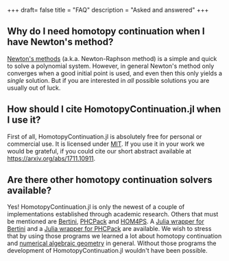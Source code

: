 +++
draft= false
title = "FAQ"
description = "Asked and answered"
+++

## Why do I need homotopy continuation when I have Newton's method?

[Newton's methods](https://en.wikipedia.org/wiki/Newton%27s_method) (a.k.a. Newton-Raphson method) is a simple and quick to solve a polynomial system.
However, in general Newton's method only converges when a good initial point is used, and even then this only yields
a *single* solution. But if you are interested in *all* possible solutions you are usually out of luck.

## How should I cite HomotopyContinuation.jl when I use it?
First of all, HomotopyContinuation.jl is absolutely free for personal or commercial use. It is licensed under [MIT](https://opensource.org/licenses/MIT). If you use it in your work we would be grateful, if you could cite our short abstract available at https://arxiv.org/abs/1711.10911.

## Are there other homotopy continuation solvers available?

Yes! HomotopyContinuation.jl is only the newest of a couple of implementations established through academic research. Others that must be mentioned are [Bertini](https://bertini.nd.edu), [PHCPack](http://homepages.math.uic.edu/~jan/PHCpack/phcpack.html) and [HOM4PS](http://www.hom4ps3.org/store/c1/Featured_Products.html). A [Julia wrapper for Bertini](https://github.com/PBrdng/Bertini.jl) and a [Julia wrapper for PHCPack](https://github.com/saschatimme/PHCPack.jl) are available. We wish to stress that by using those programs we learned a lot about homotopy continuation and [numerical algebraic geometry](https://en.wikipedia.org/wiki/Numerical_algebraic_geometry) in general. Without those programs the development of HomotopyContinuation.jl wouldn't have been possible.
